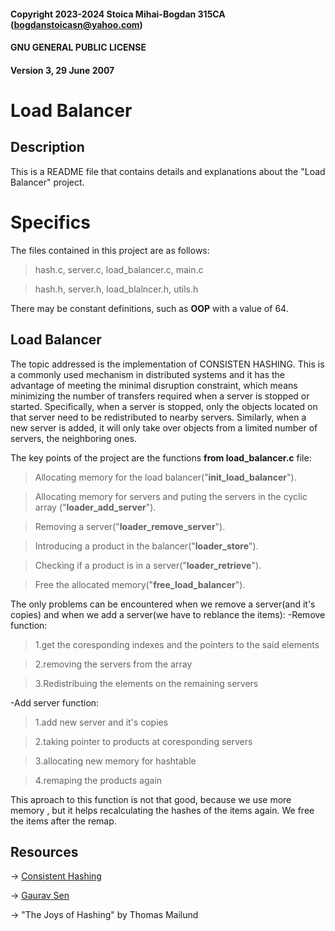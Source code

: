 #### Copyright 2023-2024 Stoica Mihai-Bogdan 315CA (bogdanstoicasn@yahoo.com)
#### GNU GENERAL PUBLIC LICENSE 
#### Version 3, 29 June 2007

# **Load Balancer**

## Description

This is a README file that contains details and explanations
about the "Load Balancer" project.

# Specifics

The files contained in this project are as follows:

> hash.c, server.c, load_balancer.c, main.c

> hash.h, server.h, load_blalncer.h, utils.h

There may be constant definitions, such as **OOP** with a value of 64.

## Load Balancer

The topic addressed is the implementation of CONSISTEN HASHING. This is a
commonly used mechanism in distributed systems and it has the advantage of
meeting the minimal disruption constraint, which means minimizing the number
of transfers required when a server is stopped or started. Specifically, when
a server is stopped, only the objects located on that server need to be
redistributed to nearby servers. Similarly, when a new server is added, it will
only take over objects from a limited number of servers, the neighboring ones.

The key points of the project are the functions **from load_balancer.c** file:

> Allocating memory for the load balancer("**init_load_balancer**").

> Allocating memory for servers and puting the servers in the cyclic array
("**loader_add_server**").

> Removing a server("**loader_remove_server**").

> Introducing a product in the balancer("**loader_store**").

> Checking if a product is in a server("**loader_retrieve**").

> Free the allocated memory("**free_load_balancer**").

The only problems can be encountered when we remove a server(and it's copies) and
when we add a server(we have to reblance the items):
-Remove function:

> 1.get the coresponding indexes and the pointers to the said elements

> 2.removing the servers from the array

> 3.Redistribuing the elements on the remaining servers

-Add server function:

> 1.add new server and it's copies

> 2.taking pointer to products at coresponding servers

> 3.allocating new memory for hashtable

> 4.remaping the products again

This aproach to this function is not that good, because we use more memory , but
it helps recalculating the hashes of the items again. We free the items after the
remap.

## Resources

-> [Consistent Hashing](https://en.wikipedia.org/wiki/Consistent_hashing)

-> [Gaurav Sen](https://www.youtube.com/watch?v=zaRkONvyGr8&t=2s)

-> "The Joys of Hashing" by Thomas Mailund
